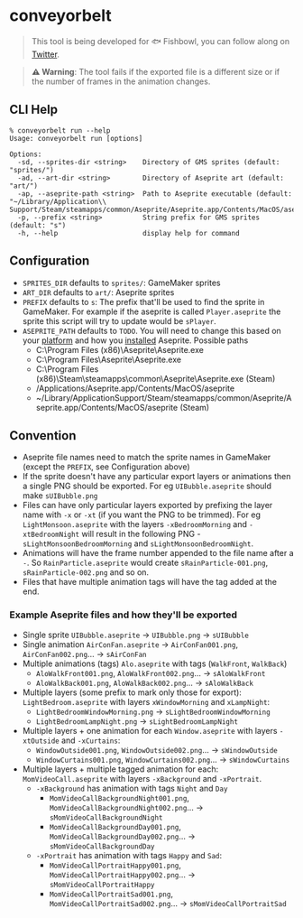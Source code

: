 # conveyorbelt

> This tool is being developed for 🐟 Fishbowl, you can follow along on [Twitter](https://twitter.com/imissmy_friends).

> **⚠️ Warning**: The tool fails if the exported file is a different size or if the number of frames in the animation changes.

## CLI Help
```
% conveyorbelt run --help
Usage: conveyorbelt run [options]

Options:
  -sd, --sprites-dir <string>    Directory of GMS sprites (default: "sprites/")
  -ad, --art-dir <string>        Directory of Aseprite art (default: "art/")
  -ap, --aseprite-path <string>  Path to Aseprite executable (default: "~/Library/Application\\ Support/Steam/steamapps/common/Aseprite/Aseprite.app/Contents/MacOS/aseprite")
  -p, --prefix <string>          String prefix for GMS sprites (default: "s")
  -h, --help                     display help for command
  ```

## Configuration
- `SPRITES_DIR` defaults to `sprites/`: GameMaker sprites
- `ART_DIR` defaults to `art/`: Aseprite sprites
- `PREFIX` defaults to `s`: The prefix that'll be used to find the sprite in GameMaker. For example if the aseprite is called `Player.aseprite` the sprite this script will try to update would be `sPlayer`.
- `ASEPRITE_PATH` defaults to `TODO`. You will need to change this based on your [platform](https://www.aseprite.org/docs/cli/#platform-specific-details) and how you [installed](https://www.aseprite.org/docs/cli/#in-the-case-of-steam) Aseprite. Possible paths
  - C:\Program Files (x86)\Aseprite\Aseprite.exe
  - C:\Program Files\Aseprite\Aseprite.exe
  - C:\Program Files (x86)\Steam\steamapps\common\Aseprite\Aseprite.exe (Steam)
  - /Applications/Aseprite.app/Contents/MacOS/aseprite
  - ~/Library/ApplicationSupport/Steam/steamapps/common/Aseprite/Aseprite.app/Contents/MacOS/aseprite (Steam)

## Convention
- Aseprite file names need to match the sprite names in GameMaker (except the `PREFIX`, see Configuration above)
- If the sprite doesn't have any particular export layers or animations then a single PNG should be exported. For eg `UIBubble.aseprite` should make `sUIBubble.png`
- Files can have only particular layers exported by prefixing the layer name with `-x` or `-xt` (if you want the PNG to be trimmed). For eg `LightMonsoon.aseprite` with the layers `-xBedroomMorning` and `-xtBedroomNight` will result in the following PNG - `sLightMonsoonBedroomMorning` and `sLightMonsoonBedroomNight`.
- Animations will have the frame number appended to the file name after a `-`. So `RainParticle.aseprite` would create `sRainParticle-001.png`, `sRainParticle-002.png` and so on.
- Files that have multiple animation tags will have the tag added at the end.

### Example Aseprite files and how they'll be exported
- Single sprite `UIBubble.aseprite` -> `UIBubble.png` -> `sUIBubble`
- Single animation `AirConFan.aseprite` -> `AirConFan001.png`, `AirConFan002.png`... -> `sAirConFan`
- Multiple animations (tags) `Alo.aseprite` with tags (`WalkFront`, `WalkBack`)
  - `AloWalkFront001.png`, `AloWalkFront002.png`... -> `sAloWalkFront`
  - `AloWalkBack001.png`, `AloWalkBack002.png`... -> `sAloWalkBack`
- Multiple layers (some prefix to mark only those for export): `LightBedroom.aseprite` with layers `xWindowMorning` and `xLampNight`:
  - `LightBedroomWindowMorning.png` -> `sLightBedroomWindowMorning`
  - `LightBedroomLampNight.png` -> `sLightBedroomLampNight`
- Multiple layers + one animation for each `Window.aseprite` with layers `-xtOutside` and `-xCurtains`:
  - `WindowOutside001.png`, `WindowOutside002.png`... -> `sWindowOutside`
  - `WindowCurtains001.png`, `WindowCurtains002.png`... -> `sWindowCurtains`
- Multiple layers + multiple tagged animation for each: `MomVideoCall.aseprite` with layers `-xBackground` and `-xPortrait`.
  - `-xBackground` has animation with tags `Night` and `Day`
    - `MomVideoCallBackgroundNight001.png`, `MomVideoCallBackgroundNight002.png`... -> `sMomVideoCallBackgroundNight`
    - `MomVideoCallBackgroundDay001.png`, `MomVideoCallBackgroundDay002.png`... -> `sMomVideoCallBackgroundDay`
  - `-xPortrait` has animation with tags `Happy` and `Sad`:
    - `MomVideoCallPortraitHappy001.png`, `MomVideoCallPortraitHappy002.png`... -> `sMomVideoCallPortraitHappy`
    - `MomVideoCallPortraitSad001.png`, `MomVideoCallPortraitSad002.png`... -> `sMomVideoCallPortraitSad`